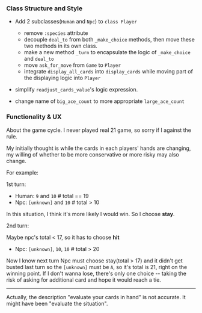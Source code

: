 ### Class Structure and Style

- Add 2 subclasses(`Human` and `Npc`) to `class Player`
  - remove `:species` attribute
  - decouple `deal_to` from both `_make_choice` methods, then move these two methods in its own class.
  - make a new method `_turn` to encapsulate the logic of `_make_choice` and `deal_to`
  - move `ask_for_move` from `Game` to `Player`
  - integrate `display_all_cards` into `display_cards` while moving part of the displaying logic into `Player`

- simplify `readjust_cards_value`'s logic expression.

- change name of `big_ace_count` to more appropriate `large_ace_count`

### Functionality & UX

About the game cycle. I never played real 21 game, so sorry if I against the rule.

My initially thought is while the cards in each players' hands are changing, my willing of whether to be more conservative or more risky may also change.

For example:

1st turn:

- Human: `9` and `10` # total == 19    
- Npc: `[unknown]` and `10` # total > 10

In this situation, I think it's more likely I would win. So I choose **stay**.

2nd turn:

Maybe npc's total < 17, so it has to choose **hit**

- Npc: `[unknown]`, `10`, `10` # total > 20

Now I know next turn Npc must choose stay(total > 17) and it didn't get busted last turn so the `[unknown]` must be `A`, so it's total is 21, right on the winning point. If I don't wanna lose, there's only one choice -- taking the risk of asking for additional card and hope it would reach a tie.

---

Actually, the description "evaluate your cards in hand" is not accurate. It might have been "evaluate the situation".

